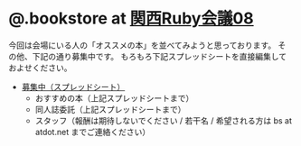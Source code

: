 # @.bookstore at [関西Ruby会議08](https://regional.rubykaigi.org/kansai08/)

今回は会場にいる人の「オススメの本」を並べてみようと思っております。
その他、下記の通り募集中です。
もろもろ下記スプレッドシートを直接編集しておよせください。

- [募集中（スプレッドシート）](https://docs.google.com/spreadsheets/d/1YPofDg5qqnfPDHI229gR36Svs6bpbPUY7XZ7Yi-rvaE/edit?usp=sharing)
  - おすすめの本（上記スプレッドシートまで）
  - 同人誌委託（上記スプレッドシートまで）
  - スタッフ（報酬は期待しないでください / 若干名 / 希望される方は bs at atdot.net までご連絡ください）
